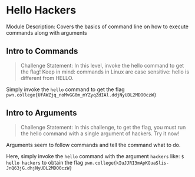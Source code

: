 # Hello Hackers

Module Description: Covers the basics of command line on how to execute commands along with arguments

## Intro to Commands

> Challenge Statement: In this level, invoke the hello command to get the flag! Keep in mind: commands in Linux are case sensitive: hello is different from HELLO.

Simply invoke the `hello` command to get the flag `pwn.college{UfAWZjq_noMvGG0m_mYZyqZdIAl.ddjNyUDL2MDO0czW}`

## Intro to Arguments

> Challenge Statement: In this challenge, to get the flag, you must run the hello command with a single argument of hackers. Try it now!

Arguments seem to follow commands and tell the command what to do. 

Here, simply invoke the `hello` command with the argument `hackers` like: `$ hello hackers` to obtain the flag `pwn.college{kIuJJRI3mApKGuaSlis-JnQ63jG.dhjNyUDL2MDO0czW}`
